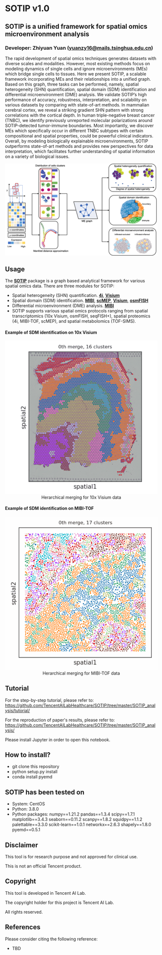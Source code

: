# SOTIP  v1.0

## SOTIP is a unified framework for spatial omics microenvironment analysis

### Developer: Zhiyuan Yuan (yuanzy16@mails.tsinghua.edu.cn)

The rapid development of spatial omics techniques generates datasets with diverse scales and modalities. However, most existing methods focus on modeling dynamics of single cells and ignore microenvironments (MEs) which bridge single cells to tissues. Here we present SOTIP, a scalable framework incorporating MEs and their relationships into a unified graph. Based on this graph, three tasks can be performed, namely, spatial heterogeneity (SHN) quantification, spatial domain (SDM) identification and differential microenvironment (DME) analysis. We validate SOTIP’s high performance of accuracy, robustness, interpretation, and scalability on various datasets by comparing with state-of-art methods. In mammalian cerebral cortex, we reveal a striking gradient SHN pattern with strong correlations with the cortical depth. In human triple-negative breast cancer (TNBC), we identify previously unreported molecular polarizations around SOTIP-detected tumor-immune boundaries. Most importantly, we discover MEs which specifically occur in different TNBC subtypes with certain compositional and spatial properties, could be powerful clinical indicators. Overall, by modeling biologically explainable microenvironments, SOTIP outperforms state-of-art methods and provides new perspectives for data interpretation, which facilitates further understanding of spatial information on a variety of biological issues.

![SOTIP workflow](SOTIP_analysis/images/workflow.png)


## Usage

The [**SOTIP**](https://github.com/TencentAILabHealthcare/SOTIP) package is a graph based analytical framework for various spatial omics data. There are three modules for SOTIP:

- Spatial heterogeneity (SHN) quantification. [**4i**](https://github.com/TencentAILabHealthcare/SOTIP/tree/master/SOTIP_analysis/tutorial/4i_HeLa.ipynb),  [**Visium**](https://github.com/yuanzhiyuan/SOTIP/tree/master/SOTIP_analysis/tutorial/Visium_Zebrafish.ipynb)
- Spatial domain (SDM) identification. [**MIBI**](https://github.com/TencentAILabHealthcare/SOTIP/tree/master/SOTIP_analysis/tutorial/MIBI_TNBC.ipynb),  [**scMEP**](https://github.com/yuanzhiyuan/SOTIP/tree/master/SOTIP_analysis/tutorial/scMEP_CLCC.ipynb),  [**Visium**](https://github.com/yuanzhiyuan/SOTIP/tree/master/SOTIP_analysis/tutorial/Visium_Cortex.ipynb),  [**osmFISH**](https://github.com/yuanzhiyuan/SOTIP/tree/master/SOTIP_analysis/tutorial/osmFISH_cortex.ipynb)
- Differential microenvironment (DME) analysis. [**MIBI**](https://github.com/TencentAILabHealthcare/SOTIP/tree/master/SOTIP_analysis/MIBI_TNBC/DMA_TNBC.ipynb)
- SOTIP supports various spatial omics protocols ranging from spatial transcriptomics (10x Visium, osmFISH, seqFISH+), spatial proteomics (4i, MIBI-TOF, scMEP), and spatial metabolomics (TOF-SIMS).

#### Example of SDM identification on 10x Visium

<p align="center">
<img src="SOTIP_analysis/images/merge_Visium.gif"/>
<br>
Herarchical merging for 10x Visium data
</p>

#### Example of SDM identification on MIBI-TOF

<p align="center">
<img src="SOTIP_analysis/images/merge_MIBI.gif"/>
<br>
Herarchical merging for MIBI-TOF data
</p>

## Tutorial

For the step-by-step tutorial, please refer to: 
<br>
https://github.com/TencentAILabHealthcare/SOTIP/tree/master/SOTIP_analysis/tutorial/
<br>

For the reproduction of paper's results, please refer to:
<br>
https://github.com/TencentAILabHealthcare/SOTIP/tree/master/SOTIP_analysis/
<br>

Please install Jupyter in order to open this notebook.


## How to install?
- git clone this repository
- python setup.py install
- conda install pyemd

## SOTIP has been tested on

- System: CentOS
- Python: 3.8.0
- Python packages: numpy==1.21.2 pandas==1.3.4 scipy==1.7.1 matplotlib==3.4.3 seaborn==0.11.2 scanpy==1.8.2  squidpy==1.1.2 palettable==3.3.0 scikit-learn==1.0.1 networkx==2.6.3 shapely==1.8.0 pyemd==0.5.1

## Disclaimer

This tool is for research purpose and not approved for clinical use.

This is not an official Tencent product.

## Copyright

This tool is developed in Tencent AI Lab.

The copyright holder for this project is Tencent AI Lab.

All rights reserved.


## References

Please consider citing the following reference:

- TBD

<br>


